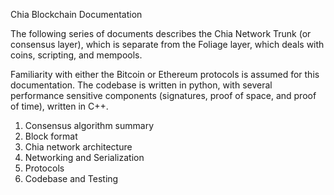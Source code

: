 Chia Blockchain Documentation

The following series of documents describes the Chia Network Trunk (or consensus layer),
which is separate from the Foliage layer, which deals with coins, scripting,
and mempools.

Familiarity with either the Bitcoin or Ethereum protocols is assumed for this documentation.
The codebase is written in python, with several performance sensitive components (signatures, proof of space,
and proof of time), written in C++.

1. Consensus algorithm summary
2. Block format
3. Chia network architecture
4. Networking and Serialization
5. Protocols
6. Codebase and Testing
